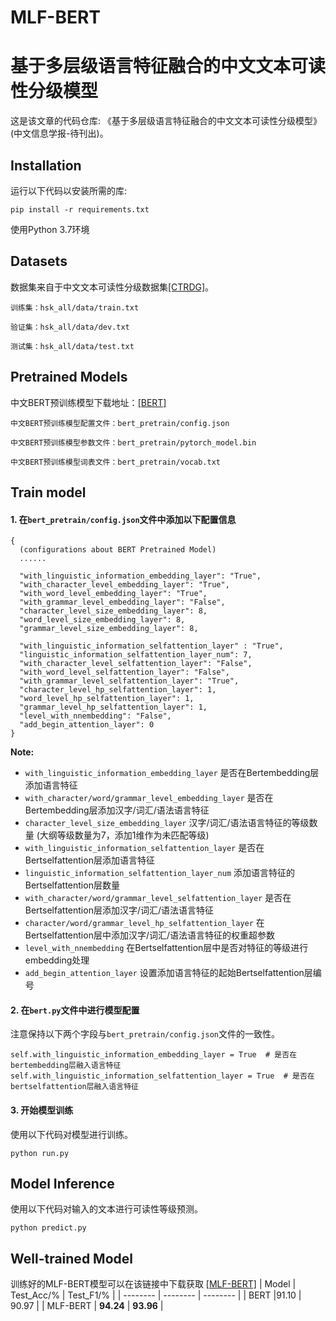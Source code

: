 # MLF-BERT 
# 基于多层级语言特征融合的中文文本可读性分级模型

这是该文章的代码仓库: 《基于多层级语言特征融合的中文文本可读性分级模型》 (中文信息学报-待刊出)。

## Installation
运行以下代码以安装所需的库:
```
pip install -r requirements.txt
```
使用Python 3.7环境
## Datasets
数据集来自于中文文本可读性分级数据集[[CTRDG]](https://github.com/CocoTan1020/CTRDG/tree/main)。
```
训练集：hsk_all/data/train.txt

验证集：hsk_all/data/dev.txt

测试集：hsk_all/data/test.txt
```
## Pretrained Models
中文BERT预训练模型下载地址：[[BERT]](https://huggingface.co/bert-base-chinese)
```
中文BERT预训练模型配置文件：bert_pretrain/config.json

中文BERT预训练模型参数文件：bert_pretrain/pytorch_model.bin

中文BERT预训练模型词表文件：bert_pretrain/vocab.txt
```

## Train model
#### 1. 在```bert_pretrain/config.json```文件中添加以下配置信息
```
{
  (configurations about BERT Pretrained Model)
  ......

  "with_linguistic_information_embedding_layer": "True",
  "with_character_level_embedding_layer": "True",
  "with_word_level_embedding_layer": "True",
  "with_grammar_level_embedding_layer": "False",
  "character_level_size_embedding_layer": 8,
  "word_level_size_embedding_layer": 8,
  "grammar_level_size_embedding_layer": 8,

  "with_linguistic_information_selfattention_layer" : "True",
  "linguistic_information_selfattention_layer_num": 7,
  "with_character_level_selfattention_layer": "False",
  "with_word_level_selfattention_layer": "False",
  "with_grammar_level_selfattention_layer": "True",
  "character_level_hp_selfattention_layer": 1,
  "word_level_hp_selfattention_layer": 1,
  "grammar_level_hp_selfattention_layer": 1,
  "level_with_nnembedding": "False",
  "add_begin_attention_layer": 0
}
```
**Note:**

- ```with_linguistic_information_embedding_layer```  是否在Bertembedding层添加语言特征
- ```with_character/word/grammar_level_embedding_layer```  是否在Bertembedding层添加汉字/词汇/语法语言特征
- ```character_level_size_embedding_layer```  汉字/词汇/语法语言特征的等级数量 (大纲等级数量为7，添加1维作为未匹配等级)
- ```with_linguistic_information_selfattention_layer```  是否在Bertselfattention层添加语言特征
- ```linguistic_information_selfattention_layer_num```  添加语言特征的Bertselfattention层数量
- ```with_character/word/grammar_level_selfattention_layer```  是否在Bertselfattention层添加汉字/词汇/语法语言特征
- ```character/word/grammar_level_hp_selfattention_layer```  在Bertselfattention层中添加汉字/词汇/语法语言特征的权重超参数
- ```level_with_nnembedding```  在Bertselfattention层中是否对特征的等级进行embedding处理
- ```add_begin_attention_layer```  设置添加语言特征的起始Bertselfattention层编号
#### 2. 在```bert.py```文件中进行模型配置
注意保持以下两个字段与```bert_pretrain/config.json```文件的一致性。
```
self.with_linguistic_information_embedding_layer = True  # 是否在bertembedding层融入语言特征
self.with_linguistic_information_selfattention_layer = True  # 是否在bertselfattention层融入语言特征
```
#### 3. 开始模型训练
使用以下代码对模型进行训练。
```
python run.py
```
## Model Inference
使用以下代码对输入的文本进行可读性等级预测。
```
python predict.py
```
## Well-trained Model
训练好的MLF-BERT模型可以在该链接中下载获取  [[MLF-BERT]](https://pan.baidu.com/s/1uHKWq_7FKEJJsmmocg3bcQ?pwd=h4sp)
| Model     | Test_Acc/%  | Test_F1/%   |
| -------- | -------- | -------- |
| BERT |91.10 | 90.97 |
| MLF-BERT | **94.24** | **93.96** |
